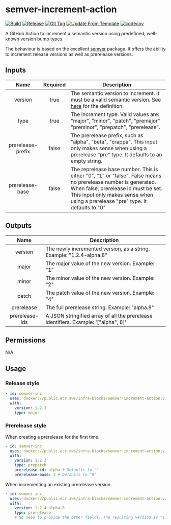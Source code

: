 # semver-increment-action
[![Build](https://github.com/infra-blocks/semver-increment-action/actions/workflows/build.yml/badge.svg)](https://github.com/infra-blocks/semver-increment-action/actions/workflows/build.yml)
[![Release](https://github.com/infra-blocks/semver-increment-action/actions/workflows/release.yml/badge.svg)](https://github.com/infra-blocks/semver-increment-action/actions/workflows/release.yml)
[![Git Tag](https://github.com/infra-blocks/semver-increment-action/actions/workflows/git-tag.yml/badge.svg)](https://github.com/infra-blocks/semver-increment-action/actions/workflows/git-tag.yml)
[![Update From Template](https://github.com/infra-blocks/semver-increment-action/actions/workflows/update-from-template.yml/badge.svg)](https://github.com/infra-blocks/semver-increment-action/actions/workflows/update-from-template.yml)
[![codecov](https://codecov.io/gh/infra-blocks/semver-increment-action/graph/badge.svg?token=9W5Q3Q5URQ)](https://codecov.io/gh/infra-blocks/semver-increment-action)

A GitHub Action to increment a semantic version using predefined, well-known version bump types.

The behaviour is based on the excellent [semver](https://www.npmjs.com/search?q=semver) package. It offers the ability
to increment release versions as well as prerelease versions.

## Inputs

|       Name        | Required | Description                                                                                                                                                                                                                              |
|:-----------------:|:--------:|------------------------------------------------------------------------------------------------------------------------------------------------------------------------------------------------------------------------------------------|
|      version      |   true   | The semantic version to increment. It must be a valid semantic version. See [here](https://semver.org/) for the definition.                                                                                                              | 
|       type        |   true   | The increment type. Valid values are: "major", "minor", "patch", "premajor" "preminor", "prepatch", "prerelease".                                                                                                                        |
| prerelease-prefix |  false   | The prerelease prefix, such as "alpha", "beta", "crappa". This input only makes sense when using a prerelease "pre" type. It defaults to an empty string.                                                                                |
|  prerelease-base  |  false   | The reprelease base number. This is either "0", "1" or "false". False means no prerelease number is generated. When false, prerelease id must be set. This input only makes sense when using a prerelease "pre" type. It defaults to "0" |

## Outputs

|      Name      | Description                                                                              |
|:--------------:|------------------------------------------------------------------------------------------|
|    version     | The newly incremented version, as a string. Example: "1.2.4-alpha.8"                     |
|     major      | The major value of the new version. Example: "1"                                         |
|     minor      | The minor value of the new version. Example: "2"                                         |
|     patch      | The patch value of the new version. Example: "4"                                         |
|   prerelease   | The full prerelease string. Example: "alpha.8"                                           |
| prerelease-ids | A JSON stringified array of all the prerelease identifiers. Example: '["alpha", 8]'      |

## Permissions

N/A

## Usage

### Release style
```yaml
- id: semver-inc
  uses: docker://public.ecr.aws/infra-blocks/semver-increment-action:v1
  with:
    version: 1.2.3
    type: major
```

### Prerelease style

When creating a prerelease for the first time.
```yaml
- id: semver-inc
  uses: docker://public.ecr.aws/infra-blocks/semver-increment-action:v1
  with:
    version: 1.2.3
    type: prepatch
    prerelease-id: alpha # Defaults to ""
    prerelease-base: 1 # Defaults to "0"
```

When incrementing an existing prerelease version.
```yaml
- id: semver-inc
  uses: docker://public.ecr.aws/infra-blocks/semver-increment-action:v1
  with:    
    version: 1.2.4-alpha.8
    type: prerelease
    # No need to provide the other fields. The resulting version is "1.2.4-alpha.9"
```
